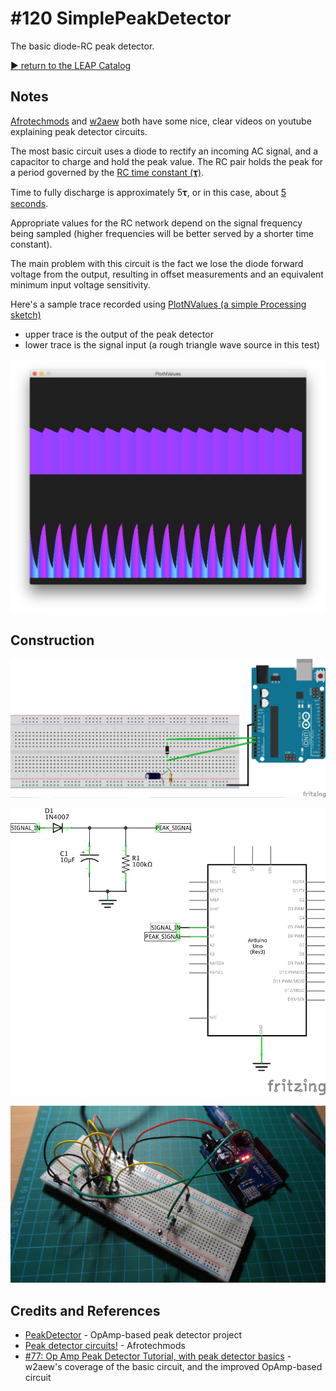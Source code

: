 # #120 SimplePeakDetector

The basic diode-RC peak detector.


[:arrow_forward: return to the LEAP Catalog](http://leap.tardate.com)

## Notes

[Afrotechmods](https://youtu.be/ic_yEUV7Y3c)
and
[w2aew](https://youtu.be/Fn5kHhNRsz0)
both have some nice, clear videos on youtube explaining peak detector circuits.

The most basic circuit uses a diode to rectify an incoming AC signal, and a capacitor to charge and hold
the peak value. The RC pair holds the peak for a period governed by the [RC time constant (𝛕)](http://en.wikipedia.org/wiki/RC_time_constant).

Time to fully discharge is approximately 5𝛕, or in this case, about [5 seconds](http://www.wolframalpha.com/input/?i=5*10%C2%B5F*100k%CE%A9).

Appropriate values for the RC network depend on the signal frequency being sampled (higher frequencies
will be better served by a shorter time constant).

The main problem with this circuit is the fact we lose the diode forward voltage from the output, resulting in offset measurements and an equivalent minimum input voltage sensitivity.

Here's a sample trace recorded using [PlotNValues (a simple Processing sketch)](../../processing/PlotNValues)
* upper trace is the output of the peak detector
* lower trace is the signal input (a rough triangle wave source in this test)

![processing trace](./assets/processing_trace.png?raw=true)

## Construction

![Breadboard](./assets/SimplePeakDetector_bb.jpg?raw=true)

![The Schematic](./assets/SimplePeakDetector_schematic.jpg?raw=true)

![The Build](./assets/SimplePeakDetector_build.jpg?raw=true)

## Credits and References
* [PeakDetector](../PeakDetector) - OpAmp-based peak detector project
* [Peak detector circuits!](https://youtu.be/ic_yEUV7Y3c) - Afrotechmods
* [#77: Op Amp Peak Detector Tutorial, with peak detector basics](https://youtu.be/Fn5kHhNRsz0) - w2aew's coverage of the basic circuit, and the improved OpAmp-based circuit

